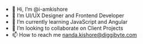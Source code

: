 - 👋 Hi, I’m @i-amkishore
- 👀 I’m UI/UX Designer and Frontend Developer
- 🌱 I’m currently learning JavaScript and Angular
- 💞️ I’m looking to collaborate on Client Projects
- 📫 How to reach me nanda.kishore@diggibyte.com

<!---
i-amkishore/i-amkishore is a ✨ special ✨ repository because its `README.md` (this file) appears on your GitHub profile.
You can click the Preview link to take a look at your changes.
--->
